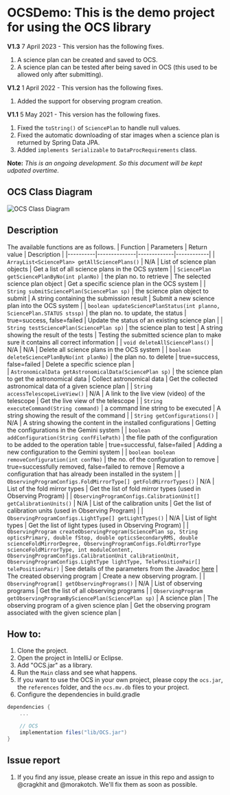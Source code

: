 # OCSDemo: This is the demo project for using the OCS library

**V1.3** 7 April 2023 - This version has the following fixes.
1. A science plan can be created and saved to OCS.
2. A science plan can be tested after being saved in OCS (this used to be allowed only after submitting).

**V1.2** 1 April 2022 - This version has the following fixes.
1. Added the support for observing program creation.
 
**V1.1** 5 May 2021 - This version has the following fixes.
1. Fixed the `toString()` of `SciencePlan` to handle null values. 
2. Fixed the automatic downloading of star images when a science plan is returned by Spring Data JPA.
3. Added `implements Serializable` to `DataProcRequirements` class.

**Note:** _This is an ongoing development. So this document will be kept udpated overtime._

## OCS Class Diagram 

![OCS Class Diagram](https://github.com/ICT-Mahidol/Gemini-2021/blob/master/figures/Class-OCS-2022.png "OCS Class Diagram")

## Description
The available functions are as follows.
| Function | Parameters | Return value | Description |
|----------|--------------|-------------|------------|
| `ArrayList<SciencePlan> getAllSciencePlans()` | N/A | List of science plan objects | Get a list of all science plans in the OCS system |
| `SciencePlan getSciencePlanByNo(int planNo)` | the plan no. to retrieve | The selected science plan object | Get a specific science plan in the OCS system |
| `String submitSciencePlan(SciencePlan sp)` | the science plan object to submit | A string containing the submission result | Submit a new science plan into the OCS system |
| `boolean updateSciencePlanStatus(int planno, SciencePlan.STATUS stssp)` | the plan no. to update, the status | true=success, false=failed | Update the status of an existing science plan |
| `String testSciencePlan(SciencePlan sp)` | the science plan to test | A string showing the result of the tests | Testing the submitted science plan to make sure it contains all correct information |
| `void deleteAllSciencePlans()` | N/A | N/A | Delete all science plans in the OCS system |
| `boolean deleteSciencePlanByNo(int planNo)` | the plan no. to delete | true=success, false=failed | Delete a specific science plan |  
| `AstronomicalData getAstronomicalData(SciencePlan sp)` | the science plan to get the astronomical data | Collect astronomical data | Get the collected astronomical data of a given science plan |
| `String accessTelescopeLiveView()` | N/A | A link to the live view (video) of the telescope | Get the live view of the telescope |
| `String executeCommand(String command)` | a command line string to be executed | A string showing the result of the command |
| `String getConfigurations()` | N/A | A string showing the content in the installed configurations | Getting the configurations in the Gemini system |
| `boolean addConfiguration(String confFilePath)` | the file path of the configuration to be added to the operation table | true=successful, false=failed | Adding a new configuration to the Gemini system |
| `boolean boolean removeConfiguration(int confNo)` | the no. of the configuration to remove | true=successfully removed, false=failed to remove | Remove a configuration that has already been installed in the system |
| `ObservingProgramConfigs.FoldMirrorType[] getFoldMirrorTypes()` | N/A | List of the fold mirror types | Get the list of fold mirror types (used in Observing Program) |
| `ObservingProgramConfigs.CalibrationUnit[] getCalibrationUnits()` | N/A | List of the calibration units | Get the list of calibration units (used in Observing Program) |
| `ObservingProgramConfigs.LightType[] getLightTypes()` | N/A | List of light types | Get the list of light types (used in Observing Program) |
| `ObservingProgram createObservingProgram(SciencePlan sp, String opticsPrimary, double fStop, double opticsSecondaryRMS, double scienceFoldMirrorDegree, ObservingProgramConfigs.FoldMirrorType scienceFoldMirrorType, int moduleContent, ObservingProgramConfigs.CalibrationUnit calibrationUnit, ObservingProgramConfigs.LightType lightType, TelePositionPair[] telePositionPair)` | See details of the parameters from the Javadoc [here](https://cragkhit.github.io/files/ocs_docs/) | The created observing program | Create a new observing program. | 
| `ObservingProgram[] getObservingPrograms()` | N/A | List of observing programs | Get the list of all observing programs |
| `ObservingProgram getObservingProgramBySciencePlan(SciencePlan sp)` | A science plan | The observing program of a given science plan | Get the observing program associated with the given science plan |

## How to:
1. Clone the project.
2. Open the project in IntelliJ or Eclipse.
3. Add "OCS.jar" as a library.
4. Run the `Main` class and see what happens.
5. If you want to use the OCS in your own project, please copy the `ocs.jar`, the `references` folder, and the `ocs.mv.db` files to your project.
6. Configure the dependencies in build.gradle

```gradle
dependencies {
	...

	// OCS
	implementation files("lib/OCS.jar")
}
```

## Issue report
1. If you find any issue, please create an issue in this repo and assign to @cragkhit and @morakotch. We'll fix them as soon as possible.
